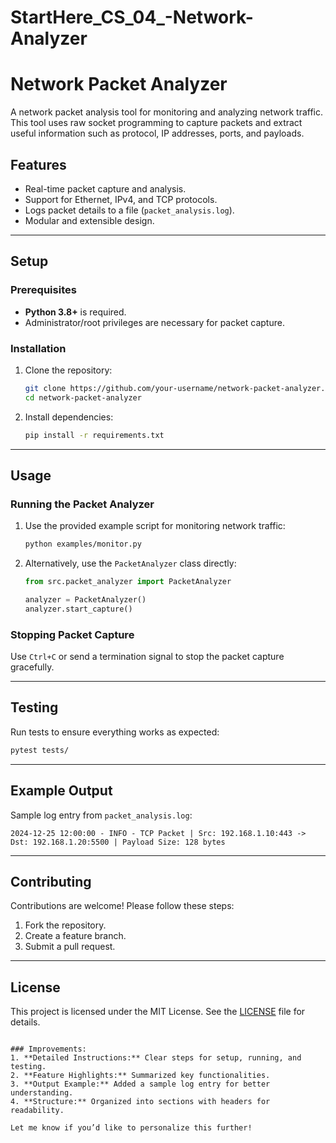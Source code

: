 # StartHere_CS_04_-Network-Analyzer

# Network Packet Analyzer

A network packet analysis tool for monitoring and analyzing network traffic. This tool uses raw socket programming to capture packets and extract useful information such as protocol, IP addresses, ports, and payloads.

## Features
- Real-time packet capture and analysis.
- Support for Ethernet, IPv4, and TCP protocols.
- Logs packet details to a file (`packet_analysis.log`).
- Modular and extensible design.

---

## Setup

### Prerequisites
- **Python 3.8+** is required.
- Administrator/root privileges are necessary for packet capture.

### Installation
1. Clone the repository:
   ```bash
   git clone https://github.com/your-username/network-packet-analyzer.git
   cd network-packet-analyzer
   ```

2. Install dependencies:
   ```bash
   pip install -r requirements.txt
   ```

---

## Usage

### Running the Packet Analyzer
1. Use the provided example script for monitoring network traffic:
   ```bash
   python examples/monitor.py
   ```

2. Alternatively, use the `PacketAnalyzer` class directly:
   ```python
   from src.packet_analyzer import PacketAnalyzer

   analyzer = PacketAnalyzer()
   analyzer.start_capture()
   ```

### Stopping Packet Capture
Use `Ctrl+C` or send a termination signal to stop the packet capture gracefully.

---

## Testing
Run tests to ensure everything works as expected:
```bash
pytest tests/
```

---

## Example Output
Sample log entry from `packet_analysis.log`:
```
2024-12-25 12:00:00 - INFO - TCP Packet | Src: 192.168.1.10:443 -> Dst: 192.168.1.20:5500 | Payload Size: 128 bytes
```

---

## Contributing
Contributions are welcome! Please follow these steps:
1. Fork the repository.
2. Create a feature branch.
3. Submit a pull request.

---

## License
This project is licensed under the MIT License. See the [LICENSE](LICENSE) file for details.
```

### Improvements:
1. **Detailed Instructions:** Clear steps for setup, running, and testing.
2. **Feature Highlights:** Summarized key functionalities.
3. **Output Example:** Added a sample log entry for better understanding.
4. **Structure:** Organized into sections with headers for readability.

Let me know if you’d like to personalize this further!
